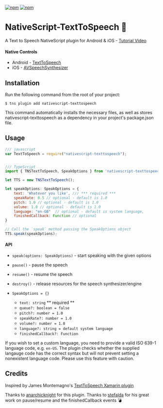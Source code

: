 [![npm](https://img.shields.io/npm/v/nativescript-texttospeech.svg)](https://www.npmjs.com/package/nativescript-texttospeech)
[![npm](https://img.shields.io/npm/dt/nativescript-texttospeech.svg?label=npm%20downloads)](https://www.npmjs.com/package/nativescript-texttospeech)

# NativeScript-TextToSpeech :loudspeaker:

A Text to Speech NativeScript plugin for Android & iOS - [Tutorial Video](https://egghead.io/lessons/typescript-using-text-to-speech-with-nativescript)

#### Native Controls
 - Android - [TextToSpeech](https://developer.android.com/reference/android/speech/tts/TextToSpeech.html)
 - iOS - [AVSpeechSynthesizer](https://developer.apple.com/reference/avfoundation/avspeechsynthesizer)

## Installation

Run the following command from the root of your project:

```
$ tns plugin add nativescript-texttospeech
```

This command automatically installs the necessary files, as well as stores nativescript-texttospeech as a dependency in your project's package.json file.

## Usage

```js
/// javascript
var TextToSpeech = require("nativescript-texttospeech");


/// TypeScript
import { TNSTextToSpeech, SpeakOptions } from 'nativescript-texttospeech';

let TTS = new TNSTextToSpeech();

let speakOptions: SpeakOptions = {
    text: 'Whatever you like', /// *** required ***
    speakRate: 0.5 // optional - default is 1.0
    pitch: 1.0 // optional - default is 1.0
    volume: 1.0 // optional - default is 1.0
    language: "en-GB"  // optional - default is system language,
    finishedCallback: Function // optional
}

// Call the `speak` method passing the SpeakOptions object
TTS.speak(speakOptions);

```


#### API

- `speak(options: SpeakOptions)` - start speaking with the given options
- `pause()` - pause the speech
- `resume()` - resume the speech
- `destroy()` - release resources for the speech synthesizer/engine

- `SpeakOptions = {}`
    - `text: string` ** required **
    - `queue?: boolean = false`  
    - `pitch?: number = 1.0`  
    - `speakRate?: number = 1.0`  
    - `volume?: number = 1.0` 
    - `language?: string = default system language`
    - `finishedCallback?: Function`


If you wish to set a custom language, you need to provide a valid ISO 639-1 language code, e.g. `en-US`. The plugin checks whether the supplied langauge code has the correct syntax but will not prevent setting a nonexistent language code. Please use this feature with caution.

## Credits

Inspired by James Montemagno's [TextToSpeech Xamarin plugin](https://github.com/jamesmontemagno/Xamarin.Plugins/tree/master/TextToSpeech)

Thanks to [anarchicknight](https://github.com/anarchicknight) for this plugin.
Thanks to [stefalda](https://github.com/stefalda) for his great work on pause/resume and the finishedCallback events :bomb:

